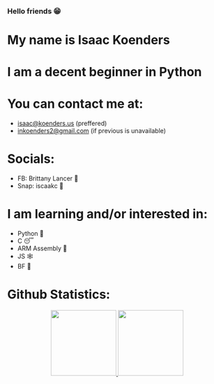 ### Hello friends 😁
# My name is Isaac Koenders
# I am a decent beginner in Python
# You can contact me at:
- isaac@koenders.us (preffered)
- inkoenders2@gmail.com (if previous is unavailable)

# Socials:
- FB: Brittany Lancer 📖
- Snap: iscaakc 👻

# I am learning and/or interested in:
- Python 🐍 
- C 😴
- ARM Assembly 💪
- JS 🕸️
- BF 🧠
  
# Github Statistics:
<p align='center'> 

   <a href="https://github-readme-stats.vercel.app/api?username=isaacssuperawesomegithub&show_icons=true&count_private=true"> 
       <img height=150 src="https://github-readme-stats.vercel.app/api?username=isaacssuperawesomegithub&show_icons=true&count_private=true"/> 
   </a> 
   <a href="https://github.com/yourusername/github-readme-stats"> 
       <img height=150 src="https://github-readme-stats.vercel.app/api/top-langs/?username=isaacssuperawesomegithub&layout=compact"/> 
   </a> 
</p> 

